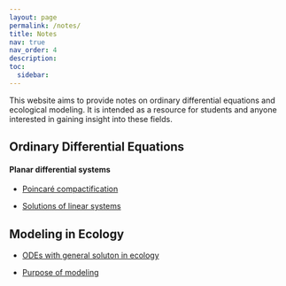 ```yaml
---
layout: page
permalink: /notes/
title: Notes
nav: true
nav_order: 4
description:
toc:
  sidebar:
---
```


<div class="post-description">
  <p>
This website aims to provide notes on ordinary differential equations and ecological modeling. It is intended as a resource for students and anyone interested in gaining insight into these fields.
  </p>
</div>

<h2>Ordinary Differential Equations</h2>

<h4>Planar differential systems</h4>
<ul>
  <li><a href="https://example.com/my-topic.pdf">Poincaré compactification</a></li>
</ul>
<ul>
  <li><a href="https://example.com/my-topic.pdf">Solutions of linear systems</a></li>
</ul>

<h2>Modeling in Ecology</h2>
<ul>
  <li><a href="https://example.com/my-topic.pdf">ODEs with general soluton in ecology</a></li>
</ul>
<ul>
  <li><a href="https://example.com/my-topic.pdf">Purpose of modeling</a></li>
</ul>


